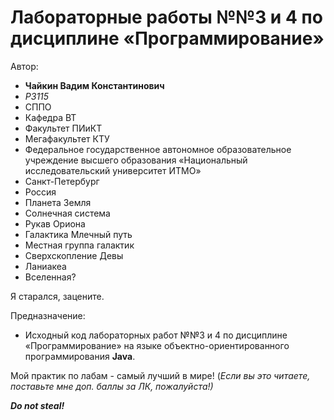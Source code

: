 # Лабораторные работы №№3 и 4 по дисциплине «Программирование»
Автор:
- **Чайкин Вадим Константинович**
- *P3115*
- СППО
- Кафедра ВТ
- Факультет ПИиКТ
- Мегафакультет КТУ
- Федеральное государственное автономное образовательное учреждение высшего образования «Национальный исследовательский университет ИТМО»
- Санкт-Петербург
- Россия
- Планета Земля
- Солнечная система
- Рукав Ориона
- Галактика Млечный путь
- Местная группа галактик
- Сверхскопление Девы
- Ланиакеа
- Вселенная?

Я старался, зацените.

Предназначение:
- Исходный код лабораторных работ №№3 и 4 по дисциплине «Программирование» на языке объектно-ориентированного программирования **Java**.

Мой практик по лабам - самый лучший в мире! (*Если вы это читаете, поставьте мне доп. баллы за ЛК, пожалуйста!)*

***Do not steal!***
